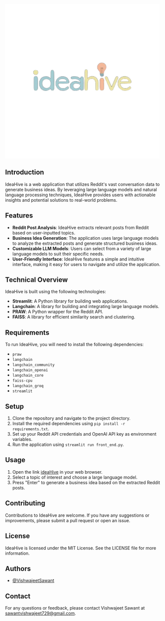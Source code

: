 ![Logo](https://github.com/sawantvishwajeet729/ideahive/blob/main/artifacts/idea_hive_banner.png)

## Introduction
IdeaHive is a web application that utilizes Reddit's vast conversation data to generate business ideas. By leveraging large language models and natural language processing techniques, IdeaHive provides users with actionable insights and potential solutions to real-world problems.

## Features
* **Reddit Post Analysis**: IdeaHive extracts relevant posts from Reddit based on user-inputted topics.
* **Business Idea Generation**: The application uses large language models to analyze the extracted posts and generate structured business ideas.
* **Customizable LLM Models**: Users can select from a variety of large language models to suit their specific needs.
* **User-Friendly Interface**: IdeaHive features a simple and intuitive interface, making it easy for users to navigate and utilize the application.

## Technical Overview
IdeaHive is built using the following technologies:
* **Streamlit**: A Python library for building web applications.
* **Langchain**: A library for building and integrating large language models.
* **PRAW**: A Python wrapper for the Reddit API.
* **FAISS**: A library for efficient similarity search and clustering.

## Requirements
To run IdeaHive, you will need to install the following dependencies:
* `praw`
* `langchain`
* `langchain_community`
* `langchain_openai`
* `langchain_core`
* `faiss-cpu`
* `langchain_groq`
* `streamlit`

## Setup
1. Clone the repository and navigate to the project directory.
2. Install the required dependencies using `pip install -r requirements.txt`.
3. Set up your Reddit API credentials and OpenAI API key as environment variables.
4. Run the application using `streamlit run front_end.py`.

## Usage
1. Open the link [ideaHive](https://ideahive.streamlit.app/) in your web browser.
2. Select a topic of interest and choose a large language model.
3. Press "Enter" to generate a business idea based on the extracted Reddit posts.

## Contributing
Contributions to IdeaHive are welcome. If you have any suggestions or improvements, please submit a pull request or open an issue.

## License
IdeaHive is licensed under the MIT License. See the LICENSE file for more information.

## Authors

- [@VishwajeetSawant](https://github.com/sawantvishwajeet729)

## Contact
For any questions or feedback, please contact Vishwajeet Sawant at [sawantvishwajeet729@gmail.com](mailto:sawantvishwajeet729@gmail.com).